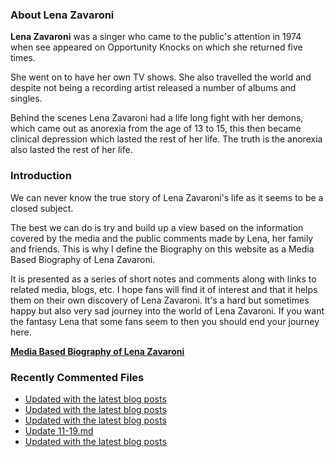 ### About Lena Zavaroni

<p><strong>Lena Zavaroni</strong> was a singer who came to the public's attention in 1974 when see appeared on Opportunity Knocks on which she returned five times.</p>

<p>She went on to have her own TV shows. She also travelled the world and despite not being a recording artist released a number of albums and singles.</p>

<p>Behind the scenes Lena Zavaroni had a life long fight with her demons, which came out as anorexia from the age of 13 to 15, this then became clinical depression which lasted the rest of her life. The truth is the anorexia also lasted the rest of her life.</p>

### Introduction

<p>We can never know the true story of Lena Zavaroni's life as it seems to be a closed subject.</p>

<p>The best we can do is try and build up a view based on the information covered by the media and the public comments made by Lena, her family and friends. This is why I define the Biography on this website as a Media Based Biography of Lena Zavaroni.</p>

<p>It is presented as a series of short notes and comments along with links to related media, blogs, etc. I hope fans will find it of interest and that it helps them on their own discovery of Lena Zavaroni. It's a hard but sometimes happy but also very sad journey into the world of Lena Zavaroni. If you want the fantasy Lena that some fans seem to then you should end your journey here.</p>

<a href="https://fanzoflenazavaroni.github.io/biography/lena-zavaroni/"><strong>Media Based Biography of Lena Zavaroni</strong></a>

### Recently Commented Files

<!-- BLOG-POST-LIST:START -->
- [Updated with the latest blog posts](https://github.com/FanzOfLenaZavaroni/fanzoflenazavaroni.github.io/commit/1a4182873d2b9f033df80b572ac5cd922d8eb35d)
- [Updated with the latest blog posts](https://github.com/FanzOfLenaZavaroni/fanzoflenazavaroni.github.io/commit/4650659c22d24bd7a33e4517c6e279ce91ee586a)
- [Updated with the latest blog posts](https://github.com/FanzOfLenaZavaroni/fanzoflenazavaroni.github.io/commit/2f7d2ddac903b323d7c0e1b916c31e24fadba9f7)
- [Update 11-19.md](https://github.com/FanzOfLenaZavaroni/fanzoflenazavaroni.github.io/commit/05432fc39f8bc8e446d5937458f5298f2e4c4a72)
- [Updated with the latest blog posts](https://github.com/FanzOfLenaZavaroni/fanzoflenazavaroni.github.io/commit/99242e70d3d38524f011f13b0ad270310b1221a2)
<!-- BLOG-POST-LIST:END -->
